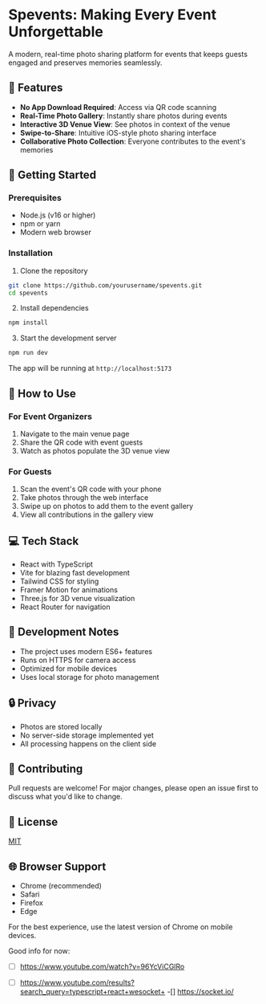 # Spevents: Making Every Event Unforgettable
A modern, real-time photo sharing platform for events that keeps guests engaged and preserves memories seamlessly.

## 🌟 Features
- **No App Download Required**: Access via QR code scanning
- **Real-Time Photo Gallery**: Instantly share photos during events
- **Interactive 3D Venue View**: See photos in context of the venue
- **Swipe-to-Share**: Intuitive iOS-style photo sharing interface
- **Collaborative Photo Collection**: Everyone contributes to the event's memories

## 🚀 Getting Started

### Prerequisites
- Node.js (v16 or higher)
- npm or yarn
- Modern web browser

### Installation
1. Clone the repository
```bash
git clone https://github.com/yourusername/spevents.git
cd spevents
```

2. Install dependencies
```bash
npm install
```

3. Start the development server
```bash
npm run dev
```

The app will be running at `http://localhost:5173`

## 📱 How to Use

### For Event Organizers
1. Navigate to the main venue page
2. Share the QR code with event guests
3. Watch as photos populate the 3D venue view

### For Guests
1. Scan the event's QR code with your phone
2. Take photos through the web interface
3. Swipe up on photos to add them to the event gallery
4. View all contributions in the gallery view

## 💻 Tech Stack
- React with TypeScript
- Vite for blazing fast development
- Tailwind CSS for styling
- Framer Motion for animations
- Three.js for 3D venue visualization
- React Router for navigation

## 📝 Development Notes
- The project uses modern ES6+ features
- Runs on HTTPS for camera access
- Optimized for mobile devices
- Uses local storage for photo management

## 🔒 Privacy
- Photos are stored locally
- No server-side storage implemented yet
- All processing happens on the client side

## 🤝 Contributing
Pull requests are welcome! For major changes, please open an issue first to discuss what you'd like to change.

## 📄 License
[MIT](https://choosealicense.com/licenses/mit/)

## 🌐 Browser Support
- Chrome (recommended)
- Safari
- Firefox
- Edge

For the best experience, use the latest version of Chrome on mobile devices.



Good info for now:
-[ ] https://www.youtube.com/watch?v=96YcViCGlRo
-[ ] https://www.youtube.com/results?search_query=typescript+react+wesocket+
-[] https://socket.io/


